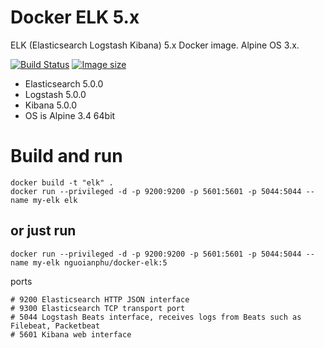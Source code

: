 # Docker ELK 5.x

ELK (Elasticsearch Logstash Kibana) 5.x Docker image. Alpine OS 3.x.

[![Build Status](https://travis-ci.org/nguoianphu/docker-elk.svg?branch=5)](https://travis-ci.org/nguoianphu/docker-elk) [![Image size](https://images.microbadger.com/badges/image/nguoianphu/docker-elk:5.svg)](https://microbadger.com/images/nguoianphu/docker-elk "Get your own image badge on microbadger.com")

- Elasticsearch 5.0.0
- Logstash 5.0.0
- Kibana 5.0.0
- OS is Alpine 3.4 64bit

# Build and run
    
    docker build -t "elk" .
    docker run --privileged -d -p 9200:9200 -p 5601:5601 -p 5044:5044 --name my-elk elk
    
## or just run
    
    docker run --privileged -d -p 9200:9200 -p 5601:5601 -p 5044:5044 --name my-elk nguoianphu/docker-elk:5

ports

    # 9200 Elasticsearch HTTP JSON interface
    # 9300 Elasticsearch TCP transport port
    # 5044 Logstash Beats interface, receives logs from Beats such as Filebeat, Packetbeat
    # 5601 Kibana web interface
